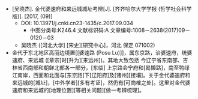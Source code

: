- [吴晓杰]. 金代婆速府和来远城城址考辨[J]. [齐齐哈尔大学学报 (哲学社会科学版)]. [2017, (09)]
    - DOI: 10.13971/j.cnki.cn23-1435/c.2017.09.034
        - 中图分类号:K246.4 文献标识码:A 文章编号:1008－2638(2017)09－0120－03
    - 吴晓杰 ([河北大学] [宋史][研究中心]，河北 保定 071002)
- 金代于东北地区高丽边境置[[婆速路 (Posu Lu)]]，属东京路，治婆速府，统婆速府、来远城 ([章宗]时[升为][来远州])。其地大致包括 今辽宁省东南部、吉林省西南部和朝鲜北部各一部分，[东临] 上京路会宁府和[曷懒路]，南至鸭绿江南岸，西面和北面与[东京路]下[辽阳府]及[诸州][接壤]。关于金代婆速府和来远城的[城址]，[中外学者][多有考证]，然仍有[可商榷之处]。这里对金代婆速府和来远城的[地理位置][等相关问题][做一考辨梳理]。
